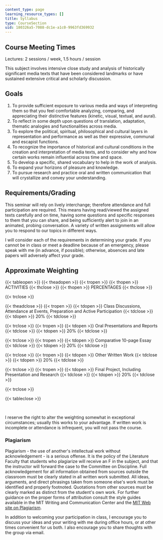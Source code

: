 ```yaml
---
content_type: page
learning_resource_types: []
title: Syllabus
type: CourseSection
uid: 180326a5-7088-dc1e-a1c0-9963fd369932
---
```


Course Meeting Times
--------------------

Lectures: 2 sessions / week, 1.5 hours / session

This subject involves intensive close study and analysis of historically significant media texts that have been considered landmarks or have sustained extensive critical and scholarly discussion.

Goals
-----

1.  To provide sufficient exposure to various media and ways of interpreting them so that you feel comfortable analyzing, comparing, and appreciating their distinctive features (kinetic, visual, textual, and aural).
2.  To reflect in some depth upon questions of translation, adaptation, thematic analogies and functionalities across media.
3.  To explore the political, spiritual, philosophical and cultural layers in representation and performance as well as their expressive, communal and escapist functions.
4.  To recognize the importance of historical and cultural conditions in the creation and interpretation of media texts, and to consider why and how certain works remain influential across time and space.
5.  To develop a specific, shared vocabulary to help in the work of analysis.
6.  To expand your horizons of pleasure and knowledge.
7.  To pursue research and practice oral and written communication that will crystallize and convey your understanding.

Requirements/Grading
--------------------

This seminar will rely on lively interchange; therefore attendance and full participation are required. This means having read/viewed the assigned texts carefully and on time, having some questions and specific responses to them that you can share, and being sufficiently alert to join in an animated, probing conversation. A variety of written assignments will allow you to respond to our topics in different ways.

I will consider each of the requirements in determining your grade. If you cannot be in class or meet a deadline because of an emergency, please speak with me (in advance, if possible); otherwise, absences and late papers will adversely affect your grade.

Approximate Weighting
---------------------

{{< tableopen >}}
{{< theadopen >}}
{{< tropen >}}
{{< thopen >}}
ACTIVITIES
{{< thclose >}}
{{< thopen >}}
PERCENTAGES
{{< thclose >}}

{{< trclose >}}

{{< theadclose >}}
{{< tropen >}}
{{< tdopen >}}
Class Discussions, Attendance at Events, Preparation and Active Participation
{{< tdclose >}}
{{< tdopen >}}
20%
{{< tdclose >}}

{{< trclose >}}
{{< tropen >}}
{{< tdopen >}}
Oral Presentations and Reports
{{< tdclose >}}
{{< tdopen >}}
20%
{{< tdclose >}}

{{< trclose >}}
{{< tropen >}}
{{< tdopen >}}
Comparative 10-page Essay
{{< tdclose >}}
{{< tdopen >}}
20%
{{< tdclose >}}

{{< trclose >}}
{{< tropen >}}
{{< tdopen >}}
Other Written Work
{{< tdclose >}}
{{< tdopen >}}
20%
{{< tdclose >}}

{{< trclose >}}
{{< tropen >}}
{{< tdopen >}}
Final Project, Including Presentation and Research
{{< tdclose >}}
{{< tdopen >}}
20%
{{< tdclose >}}

{{< trclose >}}

{{< tableclose >}}

  
 

I reserve the right to alter the weighting somewhat in exceptional circumstances; usually this works to your advantage. If written work is incomplete or attendance is infrequent, you will not pass the course.

### Plagiarism

Plagiarism - the use of another's intellectual work without acknowledgement - is a serious offense. It is the policy of the Literature Faculty that students who plagiarize will receive an F in the subject, and that the instructor will forward the case to the Committee on Discipline. Full acknowledgement for all information obtained from sources outside the classroom must be clearly stated in all written work submitted. All ideas, arguments, and direct phrasings taken from someone else's work must be identified and properly footnoted. Quotations from other sources must be clearly marked as distinct from the student's own work. For further guidance on the proper forms of attribution consult the style guides available in the MIT Writing and Communication Center and the [MIT Web site on Plagiarism](http://web.mit.edu/writing/index.html).

In addition to welcoming your participation in class, I encourage you to discuss your ideas and your writing with me during office hours, or at other times convenient for us both. I also encourage you to share thoughts with the group via email.